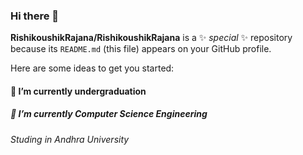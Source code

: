 ### Hi there 👋


**RishikoushikRajana/RishikoushikRajana** is a ✨ _special_ ✨ repository because its `README.md` (this file) appears on your GitHub profile.

Here are some ideas to get you started:

#### 🔭 I’m currently undergraduation
##### 🌱 I’m currently Computer Science Engineering 
###### Studing in Andhra University
